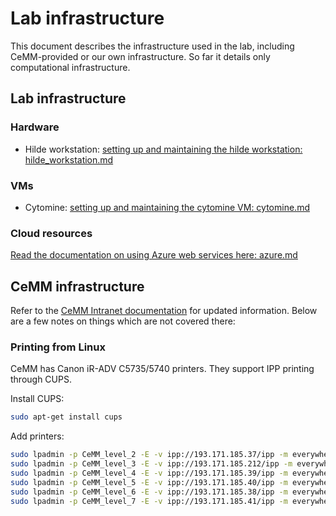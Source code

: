 # Lab infrastructure

This document describes the infrastructure used in the lab, including CeMM-provided or our own infrastructure.
So far it details only computational infrastructure.

## Lab infrastructure

### Hardware

- Hilde workstation: [setting up and maintaining the hilde workstation: hilde_workstation.md](https://github.com/rendeirolab/labdocs/blob/main/hilde_workstation.md)

### VMs

- Cytomine: [setting up and maintaining the cytomine VM: cytomine.md](https://github.com/rendeirolab/labdocs/blob/main/cytomine.md)

### Cloud resources

[Read the documentation on using Azure web services here: azure.md](https://github.com/rendeirolab/labdocs/blob/main/azure.md)

## CeMM infrastructure

Refer to the [CeMM Intranet documentation](https://cemmat.sharepoint.com/sites/Intranet) for updated information.
Below are a few notes on things which are not covered there:

### Printing from Linux

CeMM has Canon iR-ADV C5735/5740 printers. They support IPP printing through CUPS.

Install CUPS:

```bash
sudo apt-get install cups
```

Add printers:

```bash
sudo lpadmin -p CeMM_level_2 -E -v ipp://193.171.185.37/ipp -m everywhere
sudo lpadmin -p CeMM_level_3 -E -v ipp://193.171.185.212/ipp -m everywhere
sudo lpadmin -p CeMM_level_4 -E -v ipp://193.171.185.39/ipp -m everywhere
sudo lpadmin -p CeMM_level_5 -E -v ipp://193.171.185.40/ipp -m everywhere
sudo lpadmin -p CeMM_level_6 -E -v ipp://193.171.185.38/ipp -m everywhere
sudo lpadmin -p CeMM_level_7 -E -v ipp://193.171.185.41/ipp -m everywhere
```
